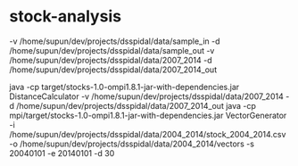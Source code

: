 # stock-analysis
-v /home/supun/dev/projects/dsspidal/data/sample_in -d /home/supun/dev/projects/dsspidal/data/sample_out
-v /home/supun/dev/projects/dsspidal/data/2007_2014 -d /home/supun/dev/projects/dsspidal/data/2007_2014_out


java -cp target/stocks-1.0-ompi1.8.1-jar-with-dependencies.jar DistanceCalculator -v /home/supun/dev/projects/dsspidal/data/2007_2014 -d /home/supun/dev/projects/dsspidal/data/2007_2014_out
java -cp mpi/target/stocks-1.0-ompi1.8.1-jar-with-dependencies.jar VectorGenerator -i /home/supun/dev/projects/dsspidal/data/2004_2014/stock_2004_2014.csv -o /home/supun/dev/projects/dsspidal/data/2004_2014/vectors -s 20040101 -e 20140101 -d 30